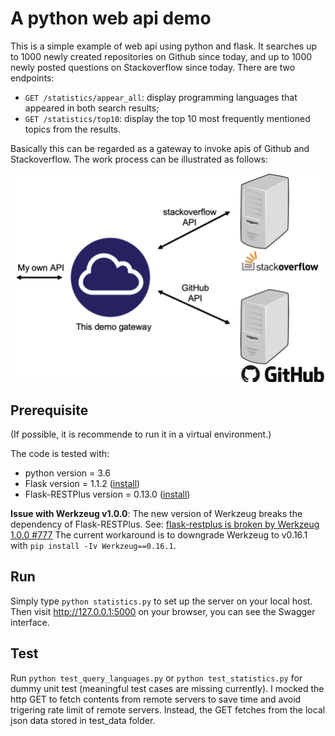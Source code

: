 # A python web api demo

This is a simple example of web api using python and flask. It searches up to 1000 newly created repositories on Github since today, and up to 1000 newly posted questions on Stackoverflow since today.
There are two endpoints:
* `GET /statistics/appear_all`: display programming languages that appeared in both search results;
* `GET /statistics/top10`: display the top 10 most frequently mentioned topics from the results.

Basically this can be regarded as a gateway to invoke apis of Github and Stackoverflow.
The work process can be illustrated as follows:

![](https://raw.githubusercontent.com/Wenbox/webapi_demo/master/sketch.png)

## Prerequisite
(If possible, it is recommende to run it in a virtual environment.)

The code is tested with:
* python version = 3.6
* Flask version = 1.1.2 ([install](https://flask.palletsprojects.com/en/1.0.x/installation/#installation))
* Flask-RESTPlus version = 0.13.0 ([install](https://flask-restplus.readthedocs.io/en/stable/))

**Issue with Werkzeug v1.0.0**: The new version of Werkzeug breaks the dependency of Flask-RESTPlus. See: [flask-restplus is broken by Werkzeug 1.0.0 #777](https://github.com/noirbizarre/flask-restplus/issues/777)
The current workaround is to downgrade Werkzeug to v0.16.1 with `pip install -Iv Werkzeug==0.16.1`.

## Run
Simply type `python statistics.py` to set up the server on your local host.
Then visit http://127.0.0.1:5000 on your browser, you can see the Swagger interface.

## Test
Run `python test_query_languages.py` or `python test_statistics.py` for dummy unit test (meaningful test cases are missing currently).
I mocked the http GET to fetch contents from remote servers to save time and avoid trigering rate limit of remote servers.
Instead, the GET fetches from the local json data stored in test_data folder.
